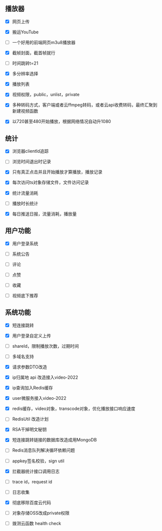 ## 播放器
- [x] 网页上传

- [x] 搬运YouTube

- [ ] 一个好用的前端网页m3u8播放器

- [x] 截帧封面，截首帧就行

- [ ] 时间跳转t=21

- [x] 多分辨率选择

- [x] 播放列表

- [x] 视频权限，public，unlist，private

- [x] 多种转码方式，客户端或者云ffmpeg转码，或者云api收费转码，最终汇聚到新建视频函数

- [x] 以720甚至480开始播放，根据网络情况自动升1080

## 统计
- [x] 浏览器clientId追踪

- [ ] 浏览时间退出时记录

- [x] 只有真正点击并且开始播放才算播放，播放记录

- [x] 每次访问ts对象存储文件，文件访问记录

- [x] 统计流量消耗

- [ ] 播放时长统计

- [x] 每日推送日报，流量消耗，播放量

## 用户功能
- [x] 用户登录系统

- [ ] 系统公告

- [ ] 评论

- [ ] 点赞

- [ ] 收藏

- [ ] 视频底下推荐

## 系统功能
- [x] 短连接跳转

- [x] 用户登录自定义上传

- [ ] shareId，限制播放次数，过期时间

- [ ] 多域名支持

- [x] 请求参数DTO改造

- [x] ip归属地 api 改造接入video-2022

- [x] ip查询加入Redis缓存

- [x] user微服务接入video-2022

- [x] redis缓存，video对象，transcode对象，优化播放接口响应速度

- [ ] RedisUtil 改造计划

- [x] RSA干掉明文秘钥

- [x] 短连接跳转链接的数据库改造成用MongoDB

- [ ] Redis消息队列解决循环依赖问题

- [ ] appkey签名校验，sign util

- [x] 拦截器统计接口调用日志

- [ ] trace id，request id

- [ ] 日志收集

- [x] 彻底移除百度云代码

- [ ] 对象存储OSS改成private权限

- [ ] 拨测云函数 health check
